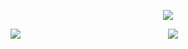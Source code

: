 <p align="center">
    <a href="https://github.com/Lemonadeccc">
      <img src="https://github-profile-trophy.vercel.app/?username=Lemonadeccc&theme=dracula&column=8"/>
    </a>
 </p>
 
 <p align="center"> 
    <a href="https://github.com/Lemonadeccc" style = "float:left">
      <img align="center" src="https://github-readme-stats.vercel.app/api?username=Lemonadeccc&show_icons=true&theme=dracula"/>
    </a>
    <a href="https://github.com/Lemonadeccc">
      <img align="center" src="https://github-readme-stats.vercel.app/api/top-langs/?username=Lemonadeccc&layout=compact&theme=dracula&langs_count=8"/>
    </a>
 </p>


<!-- 
[![trophy](https://github-profile-trophy.vercel.app/?username=Lemonadeccc&theme=dracula&column=8)](https://github.com/ryo-ma/github-profile-trophy)
![Anurag's GitHub stats](https://github-readme-stats.vercel.app/api?username=Lemonadeccc&show_icons=true&theme=dracula)
[![Top Langs](https://github-readme-stats.vercel.app/api/top-langs/?username=Lemonadeccc&layout=compact&theme=dracula&langs_count=8)](https://github.com/anuraghazra/github-readme-stats)
-->

